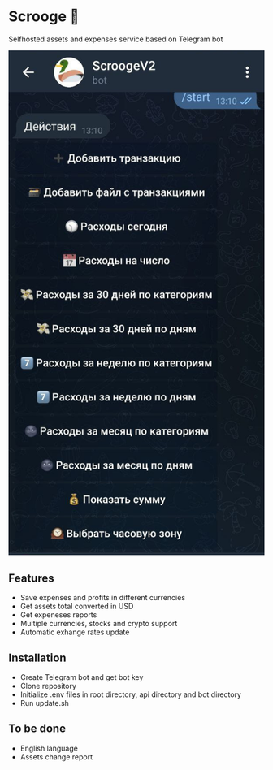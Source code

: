 # Scrooge 🦆
Selfhosted assets and expenses service based on Telegram bot

![Image](./img.jpg)

## Features
* Save expenses and profits in different currencies
* Get assets total converted in USD
* Get expeneses reports
* Multiple currencies, stocks and crypto support
* Automatic exhange rates update

## Installation
* Create Telegram bot and get bot key
* Clone repository
* Initialize .env files in root directory, api directory and bot directory
* Run update.sh

## To be done
* English language
* Assets change report